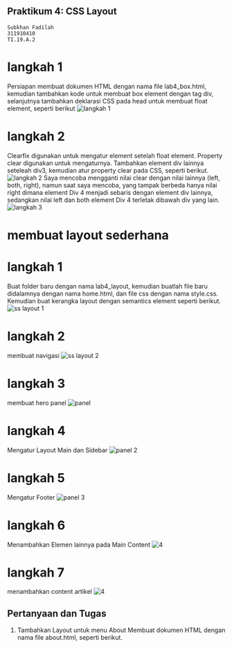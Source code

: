 ## Praktikum 4: CSS Layout
~~~
Subkhan Fadilah
311910410
TI.19.A.2
~~~
# langkah 1
Persiapan membuat dokumen HTML dengan nama file lab4_box.html, kemudian tambahkan kode untuk membuat box element dengan tag div, selanjutnya tambahkan deklarasi CSS pada head untuk membuat float element, seperti berikut
![langkah 1](https://user-images.githubusercontent.com/56526583/115357905-50337900-a1e7-11eb-8b6d-f4eb0e3633ce.png)
# langkah 2
Clearfix digunakan untuk mengatur element setelah float element. Property clear digunakan untuk mengaturnya. Tambahkan element div lainnya seteleah div3, kemudian atur property clear pada CSS, seperti berikut.
![langkah 2](https://user-images.githubusercontent.com/56526583/115358049-78bb7300-a1e7-11eb-9060-9b8bd3f0784d.png)
Saya mencoba mengganti nilai clear dengan nilai lainnya (left, both, right), namun saat saya mencoba, yang tampak berbeda hanya nilai right dimana element Div 4 menjadi sebaris dengan element div lainnya, sedangkan nilai left dan both element Div 4 terletak dibawah div yang lain.
![langkah 3](https://user-images.githubusercontent.com/56526583/115358516-f4b5bb00-a1e7-11eb-900d-2a812ba04096.png)
# membuat layout sederhana
# langkah 1
Buat folder baru dengan nama lab4_layout, kemudian buatlah file baru didalamnya dengan nama home.html, dan file css dengan nama style.css. Kemudian buat kerangka layout dengan semantics element seperti berikut.
![ss layout 1](https://user-images.githubusercontent.com/56526583/115358776-321a4880-a1e8-11eb-9fdb-314a24f68bbf.png)
# langkah 2 
membuat navigasi
![ss layout 2](https://user-images.githubusercontent.com/56526583/115359037-77d71100-a1e8-11eb-908c-524b4067e827.png)
# langkah 3
membuat hero panel 
![panel](https://user-images.githubusercontent.com/56526583/115359132-92a98580-a1e8-11eb-9eee-5412ba6c8ed8.png)
# langkah 4
Mengatur Layout Main dan Sidebar
![panel 2](https://user-images.githubusercontent.com/56526583/115359291-bd93d980-a1e8-11eb-81ae-05f183883b1d.png)
# langkah 5
Mengatur Footer
![panel 3](https://user-images.githubusercontent.com/56526583/115359531-f6cc4980-a1e8-11eb-8784-b7224f117794.png)
# langkah 6
Menambahkan Elemen lainnya pada Main Content
![4](https://user-images.githubusercontent.com/56526583/115360511-e2d51780-a1e9-11eb-8121-f6c55173eee1.png)
# langkah 7
menambahkan content artikel
![4](https://user-images.githubusercontent.com/56526583/115360622-fe402280-a1e9-11eb-91a0-39e1bcd725b7.png)
## Pertanyaan dan Tugas
1. Tambahkan Layout untuk menu About
Membuat dokumen HTML dengan nama file about.html, seperti berikut.



